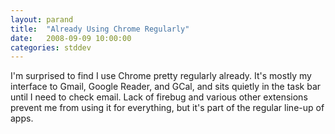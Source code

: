 ```yaml
---
layout: parand
title:  "Already Using Chrome Regularly"
date:   2008-09-09 10:00:00
categories: stddev
---
```

I'm surprised to find I use Chrome pretty regularly already. It's mostly my interface to Gmail, Google Reader, and GCal, and sits quietly in the task bar until I need to check email. Lack of firebug and various other extensions prevent me from using it for everything, but it's part of the regular line-up of apps.
